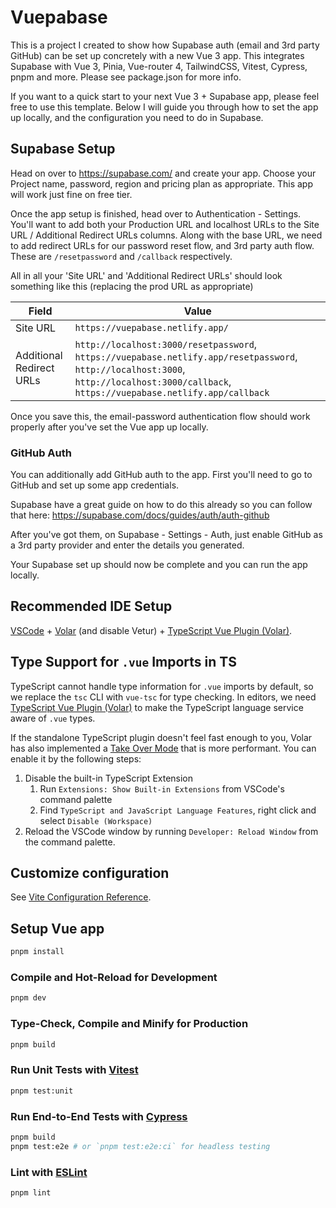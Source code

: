 # Vuepabase

This is a project I created to show how Supabase auth (email and 3rd party GitHub) can be set up concretely with a new Vue 3 app. This integrates Supabase with Vue 3, Pinia, Vue-router 4, TailwindCSS, Vitest, Cypress, pnpm and more. Please see package.json for more info.

If you want to a quick start to your next Vue 3 + Supabase app, please feel free to use this template. Below I will guide you through how to set the app up locally, and the configuration you need to do in Supabase.

## Supabase Setup

Head on over to https://supabase.com/ and create your app. Choose your Project name, password, region and pricing plan as appropriate. This app will work just fine on free tier.

Once the app setup is finished, head over to Authentication - Settings.
You'll want to add both your Production URL and localhost URLs to the Site URL / Additional Redirect URLs columns. Along with the base URL, we need to add redirect URLs for our password reset flow, and 3rd party auth flow. These are `/resetpassword` and `/callback` respectively.

All in all your 'Site URL' and 'Additional Redirect URLs' should look something like this (replacing the prod URL as appropriate)

| Field                    | Value                                                                                                                                                                                     |
| ------------------------ | ----------------------------------------------------------------------------------------------------------------------------------------------------------------------------------------- |
| Site URL                 | `https://vuepabase.netlify.app/`                                                                                                                                                          |
| Additional Redirect URLs | `http://localhost:3000/resetpassword`, `https://vuepabase.netlify.app/resetpassword`, `http://localhost:3000`, `http://localhost:3000/callback`, `https://vuepabase.netlify.app/callback` |

Once you save this, the email-password authentication flow should work properly after you've set the Vue app up locally.

### GitHub Auth

You can additionally add GitHub auth to the app. First you'll need to go to GitHub and set up some app credentials.

Supabase have a great guide on how to do this already so you can follow that here: https://supabase.com/docs/guides/auth/auth-github

After you've got them, on Supabase - Settings - Auth, just enable GitHub as a 3rd party provider and enter the details you generated.

Your Supabase set up should now be complete and you can run the app locally.


## Recommended IDE Setup

[VSCode](https://code.visualstudio.com/) + [Volar](https://marketplace.visualstudio.com/items?itemName=Vue.volar) (and disable Vetur) + [TypeScript Vue Plugin (Volar)](https://marketplace.visualstudio.com/items?itemName=Vue.vscode-typescript-vue-plugin).

## Type Support for `.vue` Imports in TS

TypeScript cannot handle type information for `.vue` imports by default, so we replace the `tsc` CLI with `vue-tsc` for type checking. In editors, we need [TypeScript Vue Plugin (Volar)](https://marketplace.visualstudio.com/items?itemName=Vue.vscode-typescript-vue-plugin) to make the TypeScript language service aware of `.vue` types.

If the standalone TypeScript plugin doesn't feel fast enough to you, Volar has also implemented a [Take Over Mode](https://github.com/johnsoncodehk/volar/discussions/471#discussioncomment-1361669) that is more performant. You can enable it by the following steps:

1. Disable the built-in TypeScript Extension
    1) Run `Extensions: Show Built-in Extensions` from VSCode's command palette
    2) Find `TypeScript and JavaScript Language Features`, right click and select `Disable (Workspace)`
2. Reload the VSCode window by running `Developer: Reload Window` from the command palette.

## Customize configuration

See [Vite Configuration Reference](https://vitejs.dev/config/).

## Setup Vue app

```sh
pnpm install
```

### Compile and Hot-Reload for Development

```sh
pnpm dev
```

### Type-Check, Compile and Minify for Production

```sh
pnpm build
```

### Run Unit Tests with [Vitest](https://vitest.dev/)

```sh
pnpm test:unit
```

### Run End-to-End Tests with [Cypress](https://www.cypress.io/)

```sh
pnpm build
pnpm test:e2e # or `pnpm test:e2e:ci` for headless testing
```

### Lint with [ESLint](https://eslint.org/)

```sh
pnpm lint
```
